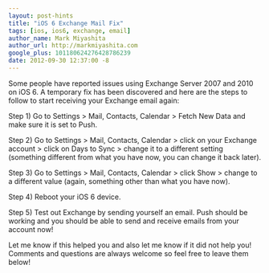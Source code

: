 ```yaml
---
layout: post-hints
title: "iOS 6 Exchange Mail Fix"
tags: [ios, ios6, exchange, email]
author_name: Mark Miyashita
author_url: http://markmiyashita.com
google_plus: 101180624276428786239
date: 2012-09-30 12:37:00 -8
---
```


Some people have reported issues using Exchange Server 2007 and 2010 on iOS 6. A temporary fix has been discovered and here are the steps to follow to start receiving your Exchange email again:

Step 1) Go to Settings > Mail, Contacts, Calendar > Fetch New Data and make sure it is set to Push.

Step 2) Go to Settings > Mail, Contacts, Calendar > click on your Exchange account > click on Days to Sync > change it to a different setting (something different from what you have now, you can change it back later).

Step 3) Go to Settings > Mail, Contacts, Calendar > click Show > change to a different value (again, something other than what you have now).

Step 4) Reboot your iOS 6 device. 

Step 5) Test out Exchange by sending yourself an email. Push should be working and you should be able to send and receive emails from your account now!


Let me know if this helped you and also let me know if it did not help you! Comments and questions are always welcome so feel free to leave them below!
